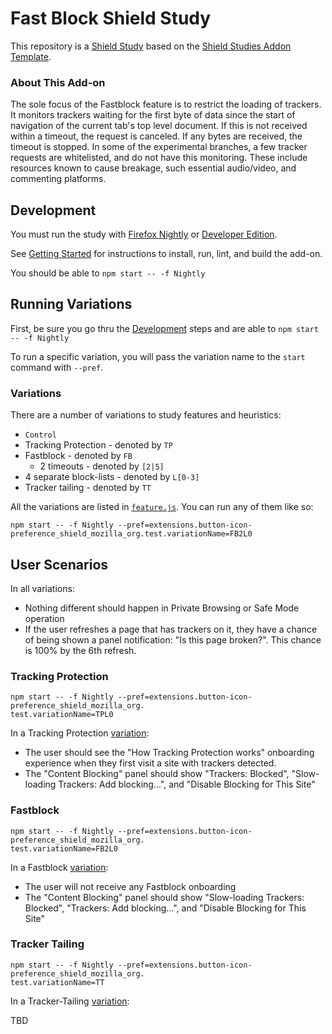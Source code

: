# Fast Block Shield Study

This repository is a [Shield Study](https://wiki.mozilla.org/Firefox/Shield/Shield_Studies) based on the [Shield Studies Addon Template](https://github.com/mozilla/shield-studies-addon-template). 

### About This Add-on

The sole focus of the Fastblock feature is to restrict the loading of trackers. It monitors trackers waiting for the first byte of data since the start of navigation of the current tab's top level document. If this is not received within a timeout, the request is canceled. If any bytes are received, the timeout is stopped. In some of the experimental branches, a few tracker requests are whitelisted, and do not have this monitoring. These include resources known to cause breakage, such essential audio/video, and commenting platforms.

## Development

You must run the study with [Firefox
Nightly](https://www.mozilla.org/en-US/firefox/channel/desktop/#nightly) or
[Developer
Edition](https://www.mozilla.org/firefox/developer/).

See [Getting
Started](https://github.com/mozilla/FastBlockShield/blob/master/docs/DEV.md#getting-started) for instructions to install, run, lint, and build the add-on.

You should be able to `npm start -- -f Nightly`

## Running Variations

First, be sure you go thru the [Development](#Development) steps and are able
to `npm start -- -f Nightly`

To run a specific variation, you will pass the variation name to the `start`
command with `--pref`.

### Variations

There are a number of variations to study features and heuristics:

  * `Control`
  * Tracking Protection - denoted by `TP`
  * Fastblock - denoted by `FB`
    * 2 timeouts - denoted by `[2|5]`
  * 4 separate block-lists - denoted by `L[0-3]`
  * Tracker tailing - denoted by `TT`

All the variations are listed in
[`feature.js`](https://github.com/mozilla/FastBlockShield/blob/master/src/feature.js).
You can run any of them like so:

```
npm start -- -f Nightly --pref=extensions.button-icon-preference_shield_mozilla_org.test.variationName=FB2L0
```

## User Scenarios

In all variations:

  * Nothing different should happen in Private Browsing or Safe Mode operation
  * If the user refreshes a page that has trackers on it, they have a chance of being shown
    a panel notification: "Is this page broken?". This chance is 100% by the 6th refresh.

### Tracking Protection

```
npm start -- -f Nightly --pref=extensions.button-icon-preference_shield_mozilla_org.
test.variationName=TPL0
```

In a Tracking Protection [variation](#variations):

  * The user should see the "How Tracking Protection works" onboarding experience
    when they first visit a site with trackers detected.
  * The "Content Blocking" panel should show "Trackers: Blocked",
    "Slow-loading Trackers: Add blocking...", and "Disable Blocking for This
    Site"

### Fastblock

```
npm start -- -f Nightly --pref=extensions.button-icon-preference_shield_mozilla_org.
test.variationName=FB2L0
```

In a Fastblock [variation](#variations):

  * The user will not receive any Fastblock onboarding
  * The "Content Blocking" panel should show "Slow-loading Trackers: Blocked",
    "Trackers: Add blocking...", and "Disable Blocking for This Site"

### Tracker Tailing

```
npm start -- -f Nightly --pref=extensions.button-icon-preference_shield_mozilla_org.
test.variationName=TT
```

In a Tracker-Tailing [variation](#variations):

TBD
